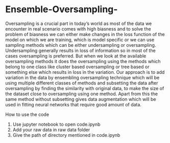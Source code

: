 # Ensemble-Oversampling-

Oversampling is a crucial part in today’s world as most of the data we encounter in real scenario comes with high biasness and to solve the problem of biasness we can either make changes in the loss function of the model on which we are training, which is model specific or we can use sampling methods which can be either undersampling or oversampling. Undersampling generally results in loss of information so in most of the cases oversampling is preferred. But when we look at the available oversampling methods it does the oversampling using the methods which belong to one class like cluster based oversampling or tree based or something else which results in loss in the variation. Our approach is to add variation in the data by ensembling oversampling technique which will be using multiple different classes of methods and subsetting the data after oversampling by finding the similarity with original data, to make the size of the dataset close to oversampling using one method. Apart from this the same method without subsetting gives data augmentation which will be used in fitting neural networks that require good amount of data.

How to use the code
1.	Use jupyter notebook to open code.ipynb
2.	Add your raw data in raw data folder
3.	Give the path of directory mentioned in code.ipynb
